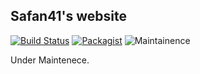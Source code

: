 ## Safan41's website
[![Build Status](https://travis-ci.org/safan41/safan41.github.io.svg?branch=master)](https://travis-ci.org/safan41/safan41.github.io/jobs/310309818)         [![Packagist](https://img.shields.io/packagist/l/doctrine/orm.svg)](https://opensource.org/licenses/MIT)        ![Maintainence](https://img.shields.io/badge/maintained-needs%20work-orange.svg)





Under Maintenece.

